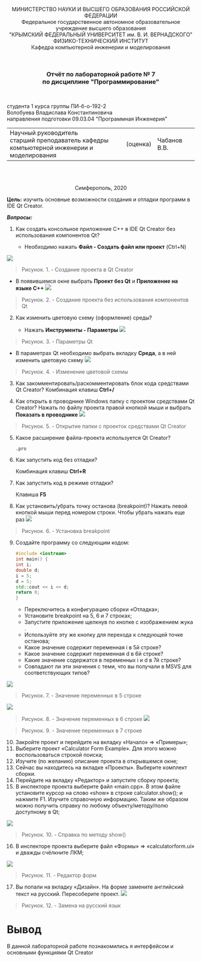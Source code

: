 ﻿<p align="center">МИНИСТЕРСТВО НАУКИ  И ВЫСШЕГО ОБРАЗОВАНИЯ РОССИЙСКОЙ ФЕДЕРАЦИИ  <br/>
Федеральное государственное автономное образовательное учреждение высшего образования  <br/>
"КРЫМСКИЙ ФЕДЕРАЛЬНЫЙ УНИВЕРСИТЕТ им. В. И. ВЕРНАДСКОГО"  <br/>
ФИЗИКО-ТЕХНИЧЕСКИЙ ИНСТИТУТ  <br/>
Кафедра компьютерной инженерии и моделирования<br/></p>
<br/>

### <p align="center">Отчёт по лабораторной работе № 7<br/> по дисциплине "Программирование"</p>
<br/>

студента 1 курса группы ПИ-б-о-192-2 <br/>
Волобуева Владислава Константиновича <br/>
направления подготовки 09.03.04 "Программная Инженерия" 
<br/>

<table>
<tr><td>Научный руководитель<br/> старший преподаватель кафедры<br/> компьютерной инженерии и моделирования</td>
<td>(оценка)</td>
<td>Чабанов В.В.</td>
</tr>
</table>
<br/><br/>

<p align="center">Симферополь, 2020</p>





**Цель:** изучить основные возможности создания и отладки программ в IDE Qt Creator.

***Вопросы:***

1. Как создать консольное приложение С++ в IDE Qt Creator без использования компонентов Qt?

   - Необходимо нажать **Файл - Создать файл или проект** (Ctrl+N)
   
![]( https://sun9-50.userapi.com/8Cn3HuZF4EDU4_zb15YgFlTsLnl3y08SKTjUKQ/VwVYoqIc3fo.jpg)   
>Рисунок. 1. - Создание проекта в Qt Creator
   
   - В появившемся окне выбрать **Проект без Qt** и **Приложение на языке C++**
![]( https://sun9-25.userapi.com/aAu21tCZBpb3Wf20En7x8h_H0nbuOoMAZat-FQ/f9geGaTiroQ.jpg)
   
>Рисунок. 2. - Создание проекта без использования компонентов Qt
   
2. Как изменить цветовую схему (оформление) среды?

   - Нажать **Инструменты - Параметры**
![]( https://sun9-44.userapi.com/Km5kgLFKxQ-3GMehQSHTpQQZuGZEzNgfTq3tSg/2BMTmftgGCs.jpg)
   
>Рисунок. 3. - Параметры Qt
   
   - В параметрах Qt необходимо выбрать вкладку **Среда**, а в ней изменить цветовую схему
![]( https://sun9-34.userapi.com/mN0j8njbNIps3iroYbsOH2dEICQ-8zuZRTIDIA/rmEwnpgG-P0.jpg)
   
>Рисунок. 4. - Изменение цветовой схемы 
   
3. Как закомментировать/раскомментировать блок кода средствами Qt Creator?
   Комбинация клавиш **Ctrl+/**
   
4. Как открыть в проводнике Windows папку с проектом средствами Qt Creator?
   Нажать по файлу проекта правой кнопкой мыши и выбрать **Показать в проводнике**
![]( https://sun9-41.userapi.com/BNs4bhUYN8mZ60LFQd03i7zHihyT4Y6389Dtow/RyUvBh-Igag.jpg)
   
>Рисунок. 5. - Открытие папки с проекток средствами Qt Creator
   
5. Какое расширение файла-проекта используется Qt Creator?
   
   `.pro`
   
6. Как запустить код без отладки?
   
   Комбинация клавиш **Ctrl+R**
  
7. Как запустить код в режиме отладки?
   
   Клавиша **F5**
  
8. Как установить/убрать точку останова (breakpoint)?
   Нажать левой кнопкой мыши перед номером строки. Чтобы убрать нажать еще раз
![]( https://sun9-19.userapi.com/LuO5Jb33Ap04yl9p79RPyRYEf05JCmw_grRPVQ/csflh6oB6-s.jpg)
   
>Рисунок. 6. - Установка breakpoint

9. Создайте программу со следующим кодом:
   ``` c++
   #include <iostream>
   int main() {
   int i;
   double d;
   i = 5;
   d = 5;
   std::cout << i << d;
   return 0;
   }
   
   ```
   
   - Переключитесь в конфигурацию сборки «Отладка»;
   - Установите breakpoint на 5, 6 и 7 строках;
   - Запустите приложение щелкнув по кнопке с изображением жука .
   - Используйте эту же кнопку для перехода к следующей точке останова;
   - Какое значение содержит переменная i в 5й строке?
   - Какое значение содержит переменная d в 6й строке?
   - Какие значение содержатся в переменных i и  d в 7й строке?
   - Совпадают ли эти значения с теми, что вы получали в MSVS для соответствующих типов?

![]( https://sun9-25.userapi.com/R-wittFHyYanqsesI3J4b9kPaVrqnqa89NdV0g/phytadIuuxA.jpg)
   
>Рисунок. 7. - Значение переменных в 5 строке
   
![]( https://sun9-54.userapi.com/0kQ7S3qEtf4q2oDRQ998rZj249SBiMGPEzvDRg/t3RXUdhEjBY.jpg)
>Рисунок. 8. - Значение переменных в 6 строке
![]( https://sun9-64.userapi.com/Xj94ItZoGlNHXkbO8VRQH56V249RA4E5Gbuudw/QXtdfj6WkK0.jpg)
   
>Рисунок. 9. - Значение переменных в 7 строке
   
10. Закройте проект и перейдите на вкладку «Начало» => «Примеры»;
11. Выберите проект «Calculator Form Example». Для этого можно воспользоваться строкой поиска;
12. Изучите (по желанию) описание проекта в открывшемся окне;
13. Сейчас вы находитесь на вкладке «Проекты». Выберите комплект сборки. 
14. Перейдите на вкладку «Редактор» и запустите сборку проекта;
15. В инспекторе проекта выберите файл «main.cpp». В этом файле установите курсор на слово «show» в строке calculator.show(); и нажмите F1. Изучите справочную информацию. Таким же образом можно получить справку по любому объекту/методу/полю доступному в Qt;

![]( https://sun9-43.userapi.com/7mNwm1IzXKEQax5HPCQUhaXGo2HP531SKCJ5sA/TxUfX32xPNw.jpg)

>Рисунок. 10. - Справка по методу show()
16. В инспекторе проекта выберите файл «Формы» => «calculatorform.ui» и дважды счёлкните ЛКМ;

![]( https://sun9-23.userapi.com/o0V8iNatU4__zAADr4g---E2zzsGpk-MdSbhoA/BKh7vZIU_NY.jpg)

>Рисунок. 11. - Редактор форм
17. Вы попали на вкладку «Дизайн». На форме замените английский текст на русский. Пересоберите проект.
![]( https://sun9-30.userapi.com/emKfzLPD5DRWtm43DV53krsYhMNUXf0Fut7TXQ/k9-DRRJcWu0.jpg)

>Рисунок. 12. - Замена на русский язык


# Вывод
В данной лабораторной работе познакомились я интерфейсом и основными функциями Qt Creator
